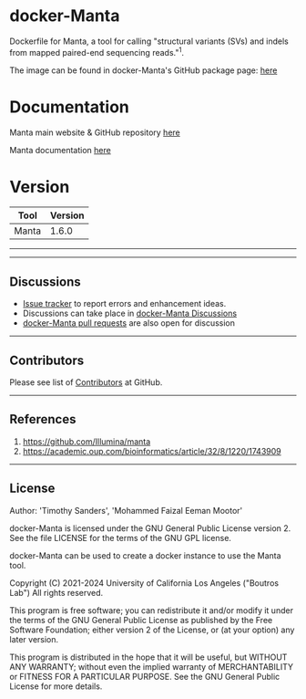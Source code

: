 # docker-Manta
Dockerfile for Manta, a tool for calling "structural variants (SVs) and indels from mapped paired-end sequencing reads."<sup>1</sup>.

The image can be found in docker-Manta's GitHub package page: [here](https://github.com/uclahs-cds/docker-Manta/pkgs/container/manta)

# Documentation
Manta main website & GitHub repository [here](https://github.com/Illumina/manta)

Manta documentation [here](https://github.com/Illumina/manta/blob/master/docs/userGuide/README.md)


# Version
| Tool | Version |
|------|---------|
| Manta | 1.6.0 |

---
---

## Discussions

- [Issue tracker](https://github.com/uclahs-cds/docker-Manta/issues) to report errors and enhancement ideas.
- Discussions can take place in [docker-Manta Discussions](https://github.com/uclahs-cds/docker-Manta/discussions)
- [docker-Manta pull requests](https://github.com/uclahs-cds/docker-Manta/pulls) are also open for discussion

---

## Contributors

Please see list of [Contributors](https://github.com/uclahs-cds/docker-Manta/graphs/contributors) at GitHub.

---

## References

1. https://github.com/Illumina/manta
2. https://academic.oup.com/bioinformatics/article/32/8/1220/1743909

---

## License

Author: 'Timothy Sanders', 'Mohammed Faizal Eeman Mootor'

docker-Manta is licensed under the GNU General Public License version 2. See the file LICENSE for the terms of the GNU GPL license.

docker-Manta can be used to create a docker instance to use the Manta tool.

Copyright (C) 2021-2024 University of California Los Angeles ("Boutros Lab") All rights reserved.

This program is free software; you can redistribute it and/or modify it under the terms of the GNU General Public License as published by the Free Software Foundation; either version 2 of the License, or (at your option) any later version.

This program is distributed in the hope that it will be useful, but WITHOUT ANY WARRANTY; without even the implied warranty of MERCHANTABILITY or FITNESS FOR A PARTICULAR PURPOSE. See the GNU General Public License for more details.
